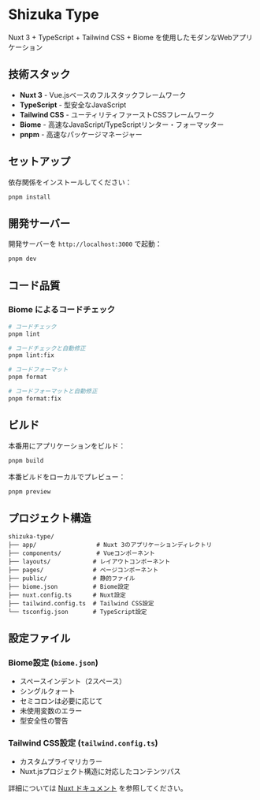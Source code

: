 # Shizuka Type

Nuxt 3 + TypeScript + Tailwind CSS + Biome を使用したモダンなWebアプリケーション

## 技術スタック

- **Nuxt 3** - Vue.jsベースのフルスタックフレームワーク
- **TypeScript** - 型安全なJavaScript
- **Tailwind CSS** - ユーティリティファーストCSSフレームワーク
- **Biome** - 高速なJavaScript/TypeScriptリンター・フォーマッター
- **pnpm** - 高速なパッケージマネージャー

## セットアップ

依存関係をインストールしてください：

```bash
pnpm install
```

## 開発サーバー

開発サーバーを `http://localhost:3000` で起動：

```bash
pnpm dev
```

## コード品質

### Biome によるコードチェック

```bash
# コードチェック
pnpm lint

# コードチェックと自動修正
pnpm lint:fix

# コードフォーマット
pnpm format

# コードフォーマットと自動修正
pnpm format:fix
```

## ビルド

本番用にアプリケーションをビルド：

```bash
pnpm build
```

本番ビルドをローカルでプレビュー：

```bash
pnpm preview
```

## プロジェクト構造

```
shizuka-type/
├── app/                 # Nuxt 3のアプリケーションディレクトリ
├── components/          # Vueコンポーネント
├── layouts/            # レイアウトコンポーネント
├── pages/              # ページコンポーネント
├── public/             # 静的ファイル
├── biome.json          # Biome設定
├── nuxt.config.ts      # Nuxt設定
├── tailwind.config.ts  # Tailwind CSS設定
└── tsconfig.json       # TypeScript設定
```

## 設定ファイル

### Biome設定 (`biome.json`)
- スペースインデント（2スペース）
- シングルクォート
- セミコロンは必要に応じて
- 未使用変数のエラー
- 型安全性の警告

### Tailwind CSS設定 (`tailwind.config.ts`)
- カスタムプライマリカラー
- Nuxt.jsプロジェクト構造に対応したコンテンツパス

詳細については [Nuxt ドキュメント](https://nuxt.com/docs/getting-started/introduction) を参照してください。
